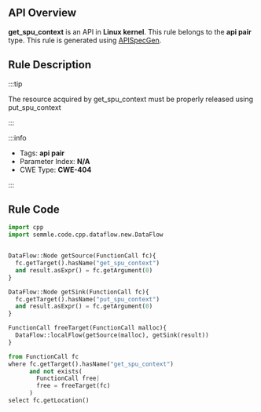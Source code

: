 ---
---


## API Overview
**get_spu_context** is an API in **Linux kernel**. This rule belongs to the **api pair** type. This rule is generated using [APISpecGen](../../tools/APISpecGen).
## Rule Description

:::tip

The resource acquired by get_spu_context must be properly released using put_spu_context

:::

:::info

- Tags: **api pair**
- Parameter Index: **N/A**
- CWE Type: **CWE-404**

:::

## Rule Code
```python
import cpp
import semmle.code.cpp.dataflow.new.DataFlow


DataFlow::Node getSource(FunctionCall fc){
  fc.getTarget().hasName("get_spu_context")
  and result.asExpr() = fc.getArgument(0)
}

DataFlow::Node getSink(FunctionCall fc){
  fc.getTarget().hasName("put_spu_context")
  and result.asExpr() = fc.getArgument(0)
}

FunctionCall freeTarget(FunctionCall malloc){
  DataFlow::localFlow(getSource(malloc), getSink(result))
}

from FunctionCall fc
where fc.getTarget().hasName("get_spu_context")
      and not exists(
        FunctionCall free| 
        free = freeTarget(fc)
      )
select fc.getLocation()

    
```